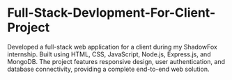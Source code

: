 # Full-Stack-Devlopment-For-Client-Project
Developed a full-stack web application for a client during my ShadowFox internship. Built using HTML, CSS, JavaScript, Node.js, Express.js, and MongoDB. The project features responsive design, user authentication, and database connectivity, providing a complete end-to-end web solution.
